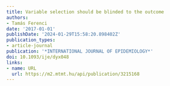 ```yaml
---
title: Variable selection should be blinded to the outcome
authors:
- Tamás Ferenci
date: '2017-01-01'
publishDate: '2024-01-29T15:58:20.898402Z'
publication_types:
- article-journal
publication: '*INTERNATIONAL JOURNAL OF EPIDEMIOLOGY*'
doi: 10.1093/ije/dyx048
links:
- name: URL
  url: https://m2.mtmt.hu/api/publication/3215168
---
```


